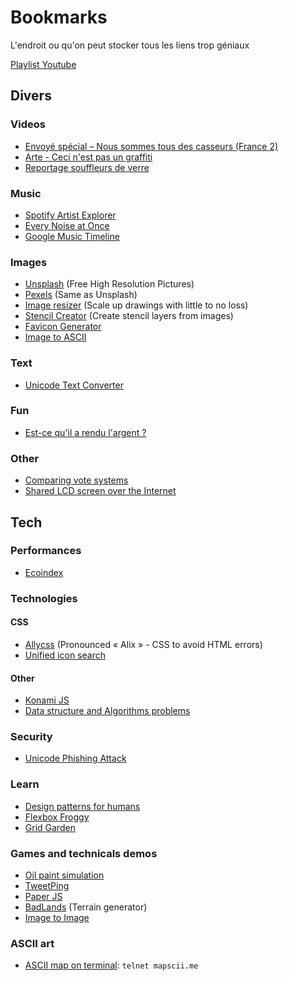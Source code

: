 # Bookmarks
L'endroit ou qu'on peut stocker tous les liens trop géniaux

[Playlist Youtube](https://www.youtube.com/playlist?list=PL31qeSoihovQiPsM1pfGeH3b0eyJodsb_)

## Divers
### Videos
* [Envoyé spécial – Nous sommes tous des casseurs (France 2)](https://www.youtube.com/watch?v=-VVzHq0peaE)
* [Arte - Ceci n'est pas un graffiti](http://creative.arte.tv/fr/graffiti)
* [Reportage souffleurs de verre](https://vimeo.com/160106895)

### Music
* [Spotify Artist Explorer](https://artistexplorer.spotify.com/)
* [Every Noise at Once](http://everynoise.com/engenremap.html)
* [Google Music Timeline](https://research.google.com/bigpicture/music/)

### Images
* [Unsplash](https://unsplash.com/) (Free High Resolution Pictures)
* [Pexels](https://www.pexels.com/) (Same as Unsplash)
* [Image resizer](http://waifu2x.booru.pics/) (Scale up drawings with little to no loss)
* [Stencil Creator](http://stencilcreator.org/#) (Create stencil layers from images)
* [Favicon Generator](http://realfavicongenerator.net/)
* [Image to ASCII](https://github.com/IonicaBizau/image-to-ascii)

### Text
* [Unicode Text Converter](http://qaz.wtf/u/convert.cgi?text=Tho+Cle+Val)

### Fun
* [Est-ce qu'il a rendu l'argent ?](https://www.estcequilarendulargent.fr/)

### Other
* [Comparing vote systems](http://ncase.me/ballot/)
* [Shared LCD screen over the Internet](http://slasho.me/)

## Tech

### Performances
* [Ecoindex](http://www.ecoindex.fr/)

### Technologies
#### CSS
* [Allycss](http://ffoodd.github.io/a11y.css/index.html) (Pronounced « Alix » - CSS to avoid HTML errors)
* [Unified icon search](http://glyphsearch.com/)
#### Other
* [Konami JS](https://github.com/MauriceButler/konami-js)
* [Data structure and Algorithms problems](http://www.techiedelight.com/list-of-problems/)

### Security
* [Unicode Phishing Attack](https://thehackernews.com/2017/04/unicode-Punycode-phishing-attack.html)

### Learn
* [Design patterns for humans](https://github.com/kamranahmedse/design-patterns-for-humans)
* [Flexbox Froggy](http://flexboxfroggy.com/)
* [Grid Garden](http://cssgridgarden.com/)

### Games and technicals demos
* [Oil paint simulation](http://david.li/paint/)
* [TweetPing](https://tweetping.net/#/)
* [Paper JS](http://paperjs.org/examples/)
* [BadLands](https://wwwtyro.github.io/badlands/) (Terrain generator)
* [Image to Image](https://affinelayer.com/pixsrv/)

### ASCII art
* [ASCII map on terminal](mapscii.me): `telnet mapscii.me`
